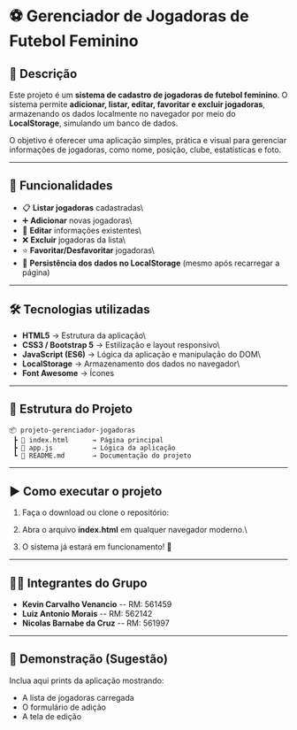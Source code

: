 # ⚽ Gerenciador de Jogadoras de Futebol Feminino

## 📌 Descrição

Este projeto é um **sistema de cadastro de jogadoras de futebol
feminino**.
O sistema permite **adicionar, listar, editar, favoritar e excluir
jogadoras**, armazenando os dados localmente no navegador por meio do
**LocalStorage**, simulando um banco de dados.

O objetivo é oferecer uma aplicação simples, prática e visual para
gerenciar informações de jogadoras, como nome, posição, clube,
estatísticas e foto.

------------------------------------------------------------------------

## 🚀 Funcionalidades

-   📋 **Listar jogadoras** cadastradas\
-   ➕ **Adicionar** novas jogadoras\
-   📝 **Editar** informações existentes\
-   ❌ **Excluir** jogadoras da lista\
-   ⭐ **Favoritar/Desfavoritar** jogadoras\
-   💾 **Persistência dos dados no LocalStorage** (mesmo após recarregar
    a página)

------------------------------------------------------------------------

## 🛠️ Tecnologias utilizadas

-   **HTML5** → Estrutura da aplicação\
-   **CSS3 / Bootstrap 5** → Estilização e layout responsivo\
-   **JavaScript (ES6)** → Lógica da aplicação e manipulação do DOM\
-   **LocalStorage** → Armazenamento dos dados no navegador\
-   **Font Awesome** → Ícones

------------------------------------------------------------------------

## 📂 Estrutura do Projeto

    📦 projeto-gerenciador-jogadoras
     ┣ 📜 index.html      → Página principal
     ┣ 📜 app.js          → Lógica da aplicação
     ┗ 📜 README.md       → Documentação do projeto

------------------------------------------------------------------------

## ▶️ Como executar o projeto

1.  Faça o download ou clone o repositório:

2.  Abra o arquivo **index.html** em qualquer navegador moderno.\

3.  O sistema já estará em funcionamento! 🚀

------------------------------------------------------------------------

## 👨‍💻 Integrantes do Grupo

-   **Kevin Carvalho Venancio** -- RM: 561459
-   **Luiz Antonio Morais** -- RM: 562142
-   **Nicolas Barnabe da Cruz** -- RM: 561997

---------------------------------------------------------------------

## 📸 Demonstração (Sugestão)

Inclua aqui prints da aplicação mostrando:
- A lista de jogadoras carregada
- O formulário de adição
- A tela de edição
